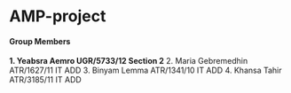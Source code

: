 # AMP-project



#### Group Members
**1. Yeabsra Aemro              UGR/5733/12       Section 2**
2. Maria Gebremedhin          ATR/1627/11       IT ADD
3. Binyam Lemma               ATR/1341/10       IT ADD
4. Khansa Tahir               ATR/3185/11       IT ADD
